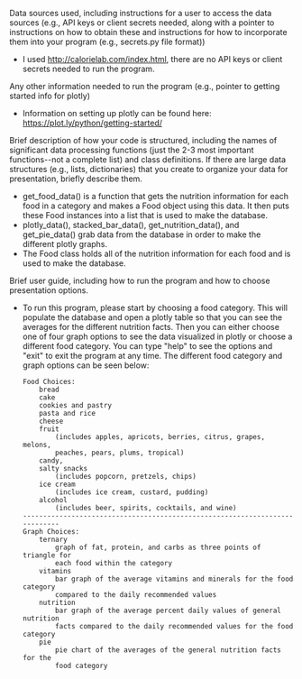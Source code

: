 Data sources used, including instructions for a user to access the data sources
(e.g., API keys or client secrets needed, along with a pointer to instructions on
how to obtain these and instructions for how to incorporate them into your program (e.g., secrets.py file format))
  - I used http://calorielab.com/index.html, there are no API keys or client secrets needed
  to run the program.

Any other information needed to run the program (e.g., pointer to getting started info for plotly)
  - Information on setting up plotly can be found here:
    https://plot.ly/python/getting-started/

Brief description of how your code is structured, including the names of significant data processing functions
(just the 2-3 most important functions--not a complete list) and class definitions. If there are large data structures (e.g., lists, dictionaries) that you create to organize your data for presentation, briefly describe them.
  - get_food_data() is a function that gets the nutrition information for each food in a category and makes a
    Food object using this data. It then puts these Food instances into a list that is used to make the database.
  - plotly_data(), stacked_bar_data(), get_nutrition_data(), and get_pie_data() grab data from the database in order
    to make the different plotly graphs.
  - The Food class holds all of the nutrition information for each food and is used to make the database.

Brief user guide, including how to run the program and how to choose presentation options.
  - To run this program, please start by choosing a food category. This will populate the database and open a plotly table
    so that you can see the averages for the different nutrition facts. Then you can either choose one of four graph options
    to see the data visualized in plotly or choose a different food category. You can type "help" to see the options and "exit" to exit the program at any time. The different food category and graph options can be seen below:

        Food Choices:
            bread
            cake
            cookies and pastry
            pasta and rice
            cheese
            fruit
                (includes apples, apricots, berries, citrus, grapes, melons,
                peaches, pears, plums, tropical)
            candy,
            salty snacks
                (includes popcorn, pretzels, chips)
            ice cream
                (includes ice cream, custard, pudding)
            alcohol
                (includes beer, spirits, cocktails, and wine)
        ----------------------------------------------------------------------------
        Graph Choices:
            ternary
                graph of fat, protein, and carbs as three points of triangle for
                each food within the category
            vitamins
                bar graph of the average vitamins and minerals for the food category
                compared to the daily recommended values
            nutrition
                bar graph of the average percent daily values of general nutrition
                facts compared to the daily recommended values for the food category
            pie
                pie chart of the averages of the general nutrition facts for the
                food category
